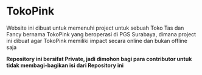 # TokoPink
Website ini dibuat untuk memenuhi project untuk sebuah Toko Tas dan Fancy bernama TokoPink yang beroperasi di PGS Surabaya, dimana project ini dibuat agar TokoPink memiliki impact secara online dan bukan offline saja

**Repository ini bersifat Private, jadi dimohon bagi para contributor untuk tidak membagi-bagikan isi dari Repository ini**
